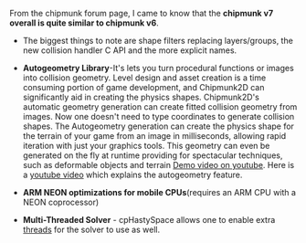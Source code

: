 From the chipmunk forum page, I came to know that the **chipmunk v7 overall is quite similar to chipmunk v6**.
* The biggest things to note are shape filters replacing layers/groups, the new collision handler C API and the more explicit names.

* **Autogeometry Library**-It's lets you turn procedural functions or images into collision geometry. Level design and asset creation is a time consuming portion of game development, and Chipmunk2D can significantly aid in creating the physics shapes. Chipmunk2D's automatic geometry generation can create fitted collision geometry from images. Now one doesn't need to type coordinates to generate collision shapes. The Autogeometry generation can create the physics shape for the terrain of your game from an image in milliseconds, allowing rapid iteration with just your graphics tools. This geometry can even be generated on the fly at runtime providing for spectacular techniques, such as deformable objects and terrain [Demo video on youtube](https://www.youtube.com/watch?v=oacZwUGP11c). Here is a [youtube video](https://www.youtube.com/watch?v=QObxwXH6Ri8) which explains the autogeometry feature.

* **ARM NEON optimizations for mobile CPUs**(requires an ARM CPU with a NEON coprocessor)

* **Multi-Threaded Solver** - cpHastySpace allows one to enable extra [threads](https://www.google.co.in/search?client=ubuntu&channel=fs&q=what+are+threads+in+CS+&ie=utf-8&oe=utf-8&gfe_rd=cr&ei=uqXaWNqsF8uL8Qf2u5OADg) for the solver to use as well.
